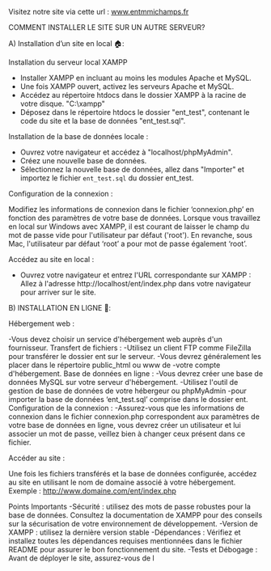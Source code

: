 Visitez notre site via cette url : www.entmmichamps.fr

COMMENT INSTALLER LE SITE SUR UN AUTRE SERVEUR?

A) Installation d’un site en local 🏠:


Installation du serveur local  XAMPP

 - Installer XAMPP en incluant au moins les modules Apache et MySQL.
 - Une fois XAMPP ouvert, activez les serveurs Apache et MySQL.
- Accédez au répertoire htdocs dans le dossier XAMPP à la racine de votre disque. "C:\xampp"
 - Déposez dans le répertoire htdocs le dossier "ent_test", contenant le code du site et la base de données "ent_test.sql".


Installation de la base de données locale :

 - Ouvrez votre navigateur et accédez à "localhost/phpMyAdmin".
 - Créez une nouvelle base de données.
 - Sélectionnez la nouvelle base de données, allez dans "Importer" et importez le fichier `ent_test.sql` du dossier ent_test.


Configuration de la connexion :

Modifiez les informations de connexion dans le fichier ‘connexion.php’ en fonction des paramètres de votre base de données. Lorsque vous travaillez en local sur Windows avec XAMPP, il est courant de laisser le champ du mot de passe vide pour l'utilisateur par défaut ('root'). En revanche, sous Mac, l'utilisateur par défaut ‘root’ a pour mot de passe également ‘root’.

 Accédez au site en local :
 
 - Ouvrez votre navigateur et entrez l'URL correspondante sur XAMPP : 
Allez à l'adresse http://localhost/ent/index.php  dans votre navigateur pour arriver sur le site.




B) INSTALLATION EN LIGNE 🚀: 

Hébergement web : 

-Vous devez choisir un service d'hébergement web auprès d'un fournisseur.
Transfert de fichiers : 
-Utilisez un client FTP comme FileZilla pour transférer le dossier ent sur le serveur. -Vous devrez généralement les placer dans le répertoire public_html ou www de -votre compte d'hébergement.
Base de données en ligne : 
-Vous devrez créer une base de données MySQL sur votre serveur d'hébergement. -Utilisez l'outil de gestion de base de données de votre hébergeur ou phpMyAdmin -pour importer la base de données ‘ent_test.sql’ comprise dans le dossier ent.
Configuration de la connexion :
-Assurez-vous que les informations de connexion dans le fichier connexion.php correspondent aux paramètres de votre base de données en ligne, vous devrez créer un utilisateur et lui associer un mot de passe, veillez bien à changer ceux présent dans ce fichier.



Accéder au site : 

Une fois les fichiers transférés et la base de données configurée, accédez au site en utilisant le nom de domaine associé à votre hébergement.
Exemple : http://www.domaine.com/ent/index.php


Points Importants
-Sécurité : utilisez des mots de passe robustes pour la base de données. Consultez la documentation de XAMPP pour des conseils sur la sécurisation de votre environnement de développement.
-Version de XAMPP : utilisez la dernière version stable
-Dépendances : Vérifiez et installez toutes les dépendances requises mentionnées dans le fichier README pour assurer le bon fonctionnement du site.
-Tests et Débogage : Avant de déployer le site, assurez-vous de l




